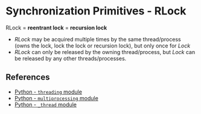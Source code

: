 # Synchronization Primitives - RLock

RLock = **reentrant lock** = **recursion lock**

- *RLock* may be acquired multiple times by the same thread/process
(owns the lock, lock the lock or recursion lock), but only once for *Lock*
- *RLock* can only be released by the owning thread/process,
but *Lock* can be released by any other threads/processes.

## References

- [Python - `threading` module](https://docs.python.org/3/library/threading.html)
- [Python - `multiprocessing` module](https://docs.python.org/3/library/multiprocessing.html)
- [Python - `_thread` module](https://docs.python.org/3/library/_thread.html)
